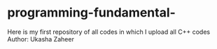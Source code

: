 # programming-fundamental-
Here is my first  repository of all codes in which I upload all C++ codes
</br>
Author: Ukasha Zaheer
